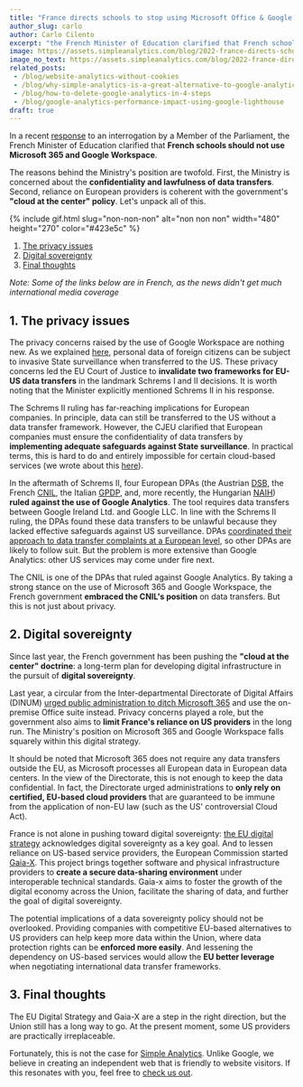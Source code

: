 ```yaml
---
title: "France directs schools to stop using Microsoft Office & Google Workspace"
author_slug: carlo
author: Carlo Cilento
excerpt: "the French Minister of Education clarified that French schools should not use Microsoft 365 and Google Workspace"
image: https://assets.simpleanalytics.com/blog/2022-france-directs-schools-to-stop-using-microsoft-office-and-google-workspace/social-image-france-directs-schools.png
image_no_text: https://assets.simpleanalytics.com/blog/2022-france-directs-schools-to-stop-using-microsoft-office-and-google-workspace/social-image-france-directs-schools.png
related_posts:
 - /blog/website-analytics-without-cookies
 - /blog/why-simple-analytics-is-a-great-alternative-to-google-analytics
 - /blog/how-to-delete-google-analytics-in-4-steps
 - /blog/google-analytics-performance-impact-using-google-lighthouse
draft: true
---
```


In a recent [response](https://questions.assemblee-nationale.fr/q16/16-971QE.htm) to an interrogation by a Member of the Parliament, the French Minister of Education clarified that **French schools should not use Microsoft 365 and Google Workspace**.

The reasons behind the Ministry's position are twofold. First, the Ministry is concerned about the **confidentiality and lawfulness of data transfers**. Second, reliance on European providers is coherent with the government's **"cloud at the center" policy**. Let's unpack all of this.

{% include gif.html slug="non-non-non" alt="non non non" width="480" height="270" color="#423e5c" %}

1.  [The privacy issues](#1-the-privacy-issues)
2.  [Digital sovereignty](#2-digital-sovereignty)
3.  [Final thoughts](#3-final-thoughts)

*Note: Some of the links below are in French, as the news didn't get much international media coverage*

## 1.  The privacy issues

The privacy concerns raised by the use of Google Workspace are nothing new. As we explained [here](https://www.simpleanalytics.com/blog/how-to-move-forward-with-data-transfers-between-the-eu-us#2-us-data-transfers-a-long-story-short), personal data of foreign citizens can be subject to invasive State surveillance when transferred to the US. These privacy concerns led the EU Court of Justice to **invalidate two frameworks for EU-US data transfers** in the landmark Schrems I and II decisions. It is worth noting that the Minister explicitly mentioned Schrems II in his response.

The Schrems II ruling has far-reaching implications for European companies. In principle, data can still be transferred to the US without a data transfer framework. However, the CJEU clarified that European companies must ensure the confidentiality of data transfers by **implementing adequate safeguards against State surveillance**. In practical terms, this is hard to do and entirely impossible for certain cloud-based services (we wrote about this [here](https://www.simpleanalytics.com/blog/how-to-move-forward-with-data-transfers-between-the-eu-us#3-supplementary-measures-for-data-transfers)).

In the aftermath of Schrems II, four European DPAs (the Austrian [DSB](https://gdprhub.eu/index.php?title=DSB_(Austria)_-_2021-0.586.257_(D155.027)), the French [CNIL](https://gdprhub.eu/index.php?title=DSB_(Austria)_-_2021-0.586.257_(D155.027)), the Italian [GPDP](https://gdprhub.eu/index.php?title=Garante_per_la_protezione_dei_dati_personali_(Italy)_-_9782890), and, more recently, the Hungarian [NAIH](https://gdprhub.eu/index.php?title=NAIH_(Hungary)_-_NAIH-3561-4/2022)) **ruled against the use of Google Analytics**. The tool requires data transfers between Google Ireland Ltd. and Google LLC. In line with the Schrems II ruling, the DPAs found these data transfers to be unlawful because they lacked effective safeguards against US surveillance. DPAs [coordinated their approach to data transfer complaints at a European level](https://edpb.europa.eu/news/news/2020/european-data-protection-board-thirty-seventh-plenary-session-guidelines-controller_en), so other DPAs are likely to follow suit. But the problem is more extensive than Google Analytics: other US services may come under fire next.

The CNIL is one of the DPAs that ruled against Google Analytics. By taking a strong stance on the use of Microsoft 365 and Google Workspace, the French government **embraced the CNIL's position** on data transfers. But this is not just about privacy.

## 2.  Digital sovereignty

Since last year, the French government has been pushing the **"cloud at the center" doctrine**: a long-term plan for developing digital infrastructure in the pursuit of **digital sovereignty**.

Last year, a circular from the Inter-departmental Directorate of Digital Affairs (DINUM) [urged public administration to ditch Microsoft 365](https://cloud-computing.developpez.com/actu/318885/La-DINUM-estime-que-Microsoft-365-n-est-pas-conforme-a-la-strategie-Cloud-au-centre-de-l-Etat-Francais-dans-une-circulaire-adressee-aux-secretaires-generaux-des-ministeres/) and use the on-premise Office suite instead. Privacy concerns played a role, but the government also aims to **limit France's reliance on US providers** in the long run. The Ministry's position on Microsoft 365 and Google Workspace falls squarely within this digital strategy.

It should be noted that Microsoft 365 does not require any data transfers outside the EU, as Microsoft processes all European data in European data centers. In the view of the Directorate, this is not enough to keep the data confidential. In fact, the Directorate urged administrations to **only rely on certified, EU-based cloud providers** that are guaranteed to be immune from the application of non-EU law (such as the US' controversial Cloud Act).

France is not alone in pushing toward digital sovereignty: [the EU digital strategy](https://ec.europa.eu/info/strategy/priorities-2019-2024/europe-fit-digital-age_en) acknowledges digital sovereignty as a key goal. And to lessen reliance on US-based service providers, the European Commission started [Gaia-X](https://gaia-x.eu/what-is-gaia-x/). This project brings together software and physical infrastructure providers to **create a secure data-sharing environment** under interoperable technical standards. Gaia-x aims to foster the growth of the digital economy across the Union, facilitate the sharing of data, and further the goal of digital sovereignty.

The potential implications of a data sovereignty policy should not be overlooked. Providing companies with competitive EU-based alternatives to US providers can help keep more data within the Union, where data protection rights can be **enforced more easily**. And lessening the dependency on US-based services would allow the **EU better leverage** when negotiating international data transfer frameworks.

## 3.  Final thoughts

The EU Digital Strategy and Gaia-X are a step in the right direction, but the Union still has a long way to go. At the present moment, some US providers are practically irreplaceable.

Fortunately, this is not the case for [Simple Analytics](https://www.simpleanalytics.com/). Unlike Google, we believe in creating an independent web that is friendly to website visitors. If this resonates with you, feel free to [check us out](https://simpleanalytics.com/simpleanalytics.com).
